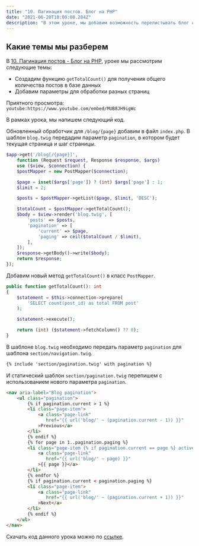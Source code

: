 ```yaml
---
title: "10. Пагинация постов. Блог на PHP"
date: "2021-06-20T10:00:00.284Z"
description: "В этом уроке, мы добавим возможность перелистывать блог страницу. Для этого, мы создадим новую реализацию компонента навигации."
---
```


## Какие темы мы разберем
В [10. Пагинация постов - Блог на PHP](https://www.youtube.com/watch?v=MUB8JH9igWc), уроке мы рассмотрим следующие темы:
* Создадим функцию `getTotalCount()` для получения общего количества постов в базе данных
* Добавим параметры для обработки разных страниц


Приятного просмотра:
`youtube:https://www.youtube.com/embed/MUB8JH9igWc`

В рамках урока, мы напишем следующий код.

Обновленный обработчик для `/blog/{page}` добавим в файл `index.php`. В шаблон `blog.twig` передадим параметр `pagination`, 
в котором будет текущая страница и шаг страницы.

```php
$app->get('/blog[/{page}]', 
    function (Request $request, Response $response, $args) 
    use ($view, $connection) {
    $postMapper = new PostMapper($connection);

    $page = isset($args['page']) ? (int) $args['page'] : 1;
    $limit = 2;

    $posts = $postMapper->getList($page, $limit, 'DESC');

    $totalCount = $postMapper->getTotalCount();
    $body = $view->render('blog.twig', [
        'posts' => $posts,
        'pagination' => [
            'current' => $page,
            'paging' => ceil($totalCount / $limit),
        ],
    ]);
    $response->getBody()->write($body);
    return $response;
});
```

Добавим новый метод `getTotalCount()` в класс `PostMapper`.
```php
public function getTotalCount(): int
{
    $statement = $this->connection->prepare(
        'SELECT count(post_id) as total FROM post'
    );

    $statement->execute();

    return (int) ($statement->fetchColumn() ?? 0);
}
```

В шаблоне `blog.twig` необходимо передать параметр `pagination` для шаблона `section/navigation.twig`.

```html
{% include 'section/pagination.twig' with pagination %}
```

И статический шаблон `section/pagination.twig` перепишем с использованием нового параметра `pagination`.

```html
<nav aria-label="Blog pagination">
    <ul class="pagination">
        {% if pagination.current > 1 %}
        <li class="page-item">
            <a class="page-link" 
               href="{{ url('blog/' ~ (pagination.current - 1)) }}"
            >Previous</a>
        </li>
        {% endif %}
        {% for page in 1..pagination.paging %}
        <li class="page-item {% if pagination.current == page %} active {% endif %}">
            <a class="page-link" 
               href="{{ url('blog/' ~ page) }}"
            >{{ page }}</a>
        </li>
        {% endfor %}
        {% if pagination.current < pagination.paging %}
        <li class="page-item">
            <a class="page-link" 
               href="{{ url('blog/' ~ (pagination.current + 1)) }}"
            >Next</a>
        </li>
        {% endif %}
    </ul>
</nav>
```

Скачать код данного урока можно по [ссылке](https://github.com/mcspronko/php-blog-lessons/tree/master/lesson-10).
